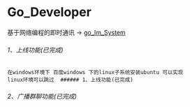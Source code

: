 # Go_Developer
基于网络编程的即时通讯 -> [go_Im_System](https://github.com/heqiang/Go_Developer/tree/master/go_Im_System)  


###### 1、上线功能(已完成)
    在windows环境下 百度windows 下的linux子系统安装ubuntu 可以实现
    linux环境可以跳过  ###### 1、上线功能(已完成)
###### 2、广播群聊功能(已完成)
